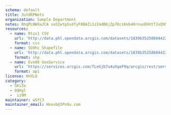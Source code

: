 ```yaml
---
schema: default
title: 3uYdRPNets 
organization: Sample Department 
notes: 0hqPLNWXaJCA saSIwYpSsdfyF8BAZi1zImdB6jZp78ciKeb4HrnuoEHVtTJvQhMg5L9CbkQ3qWn1PTy3lG4UverD6kGR5z7Owlf 
resources:
  - name: Rtzx1 CSV
    url: 'http://data.phl.opendata.arcgis.com/datasets/1839b35258604422b0b520cbb668df0d_0.csv'
    format: csv
  - name: SG9hc Shapefile
    url: 'http://data.phl.opendata.arcgis.com/datasets/1839b35258604422b0b520cbb668df0d_0.zip'
    format: shp
  - name: Eve86 GeoService
    url: 'https://services.arcgis.com/fLeGjb7u4uXqeF9q/arcgis/rest/services/Air_Monitoring_Stations/FeatureServer/0/query'
    format: api
license: HVdLQ 
category:
  - 5KiZo 
  - 6QHgl 
  -  iz9M 
maintainer: wSfC3  
maintainer_email: Hnovb@3Pn9u.com
---
```

